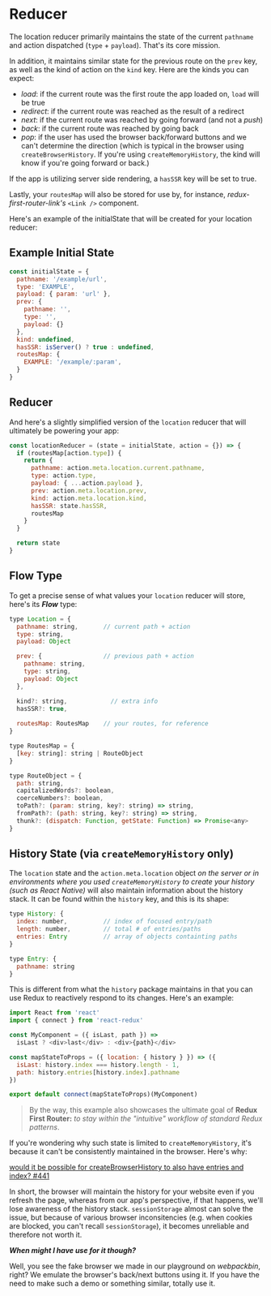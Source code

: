 # Reducer
The location reducer primarily maintains the state of the current `pathname` and action dispatched (`type` + `payload`). 
That's its core mission. 

In addition, it maintains similar state for the previous route on the `prev` key, as well as the kind of action on the `kind` key. Here are the kinds you can expect: 

* *load*: if the current route was the first route the app loaded on, `load` will be true
* *redirect*: if the current route was reached as the result of a redirect
* *next*: if the current route was reached by going forward (and not a *push*)
* *back*: if the current route was reached by going back
* *pop*: if the user has used the browser back/forward buttons and we can't determine the direction (which is typical in the browser using `createBrowserHistory`. If you're using `createMemoryHistory`, the kind will know if you're going forward or back.)

If the app is utilizing server side rendering, a `hasSSR` key will be set to true. 

Lastly, your `routesMap` will also be stored for use by, for instance, *redux-first-router-link's* `<Link />` component. 

Here's an example of the initialState that will be created for your location reducer:

## Example Initial State 

```javascript
const initialState = {
  pathname: '/example/url', 
  type: 'EXAMPLE',
  payload: { param: 'url' },
  prev: {
    pathname: '',
    type: '',
    payload: {}
  },
  kind: undefined,
  hasSSR: isServer() ? true : undefined,
  routesMap: {
    EXAMPLE: '/example/:param',
  }
}
```


## Reducer
And here's a slightly simplified version of the `location` reducer that will ultimately be powering your app:

```javascript
const locationReducer = (state = initialState, action = {}) => {
  if (routesMap[action.type]) {
    return {
      pathname: action.meta.location.current.pathname,
      type: action.type,
      payload: { ...action.payload },
      prev: action.meta.location.prev,
      kind: action.meta.location.kind,
      hasSSR: state.hasSSR,
      routesMap
    }
  }

  return state
}
```


## Flow Type
To get a precise sense of what values your `location` reducer will store, here's its ***Flow*** type:

```javascript
type Location = {
  pathname: string,       // current path + action
  type: string,
  payload: Object

  prev: {                 // previous path + action
    pathname: string,
    type: string,
    payload: Object
  },

  kind?: string,            // extra info
  hasSSR?: true,
  
  routesMap: RoutesMap    // your routes, for reference
}

type RoutesMap = {
  [key: string]: string | RouteObject
}

type RouteObject = {
  path: string,
  capitalizedWords?: boolean,
  coerceNumbers?: boolean,
  toPath?: (param: string, key?: string) => string,
  fromPath?: (path: string, key?: string) => string,
  thunk?: (dispatch: Function, getState: Function) => Promise<any>
}
```


## History State (via `createMemoryHistory` only)

The `location` state and the `action.meta.location` object *on the server or in environments where you used `createMemoryHistory`
to create your history (such as React Native)* will also maintain information about the history stack. It can be found within the `history` key, and this 
is its shape:

```javascript
type History: {
  index: number,          // index of focused entry/path
  length: number,         // total # of entries/paths
  entries: Entry          // array of objects containting paths
}

type Entry: {
  pathname: string
}
```

This is different from what the `history` package maintains in that you can use Redux to reactively respond to its changes. Here's an example:

```js
import React from 'react'
import { connect } from 'react-redux'

const MyComponent = ({ isLast, path }) =>
  isLast ? <div>last</div> : <div>{path}</div>

const mapStateToProps = ({ location: { history } }) => ({
  isLast: history.index === history.length - 1,
  path: history.entries[history.index].pathname
})

export default connect(mapStateToProps)(MyComponent)
```
> By the way, this example also showcases the ultimate goal of **Redux First Router:** *to stay within the "intuitive" workflow of standard Redux patterns*.


If you're wondering why such state is limited to `createMemoryHistory`, it's because it can't be consistently maintained in the browser. Here's why:

[would it be possible for createBrowserHistory to also have entries and index? #441](https://github.com/ReactTraining/history/issues/441)

In short, the browser will maintain the history for your website even if you refresh the page, whereas from our app's perspective,
if that happens, we'll lose awareness of the history stack. `sessionStorage` almost can solve the issue, but because of various
browser inconsitencies (e.g. when cookies are blocked, you can't recall `sessionStorage`), it becomes unreliable and therefore
not worth it. 


***When might I have use for it though?***

Well, you see the fake browser we made in our playground on *webpackbin*, right? We emulate the browser's back/next buttons
using it. If you have the need to make such a demo or something similar, totally use it.
